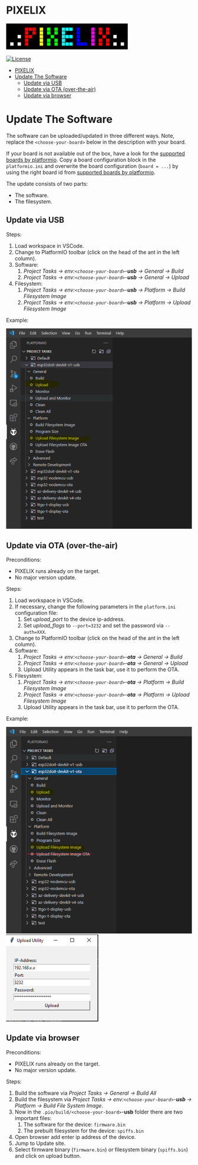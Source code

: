 # PIXELIX
![PIXELIX](./images/LogoBlack.png)

[![License](https://img.shields.io/badge/license-MIT-blue.svg)](http://choosealicense.com/licenses/mit/)

- [PIXELIX](#pixelix)
- [Update The Software](#update-the-software)
  - [Update via USB](#update-via-usb)
  - [Update via OTA (over-the-air)](#update-via-ota-over-the-air)
  - [Update via browser](#update-via-browser)

# Update The Software
The software can be uploaded/updated in three different ways.
Note, replace the ```<choose-your-board>``` below in the description with your board.

If your board is not available out of the box, have a look for the [supported boards by platformio](https://docs.platformio.org/en/latest/platforms/espressif32.html#boards). Copy a board configuration block in the ```platformio.ini``` and overwrite the board configuration (```board = ...```) by using the right board id from [supported boards by platformio](https://docs.platformio.org/en/latest/platforms/espressif32.html#boards).

The update consists of two parts:
* The software.
* The filesystem.

## Update via USB
Steps:
1. Load workspace in VSCode.
2. Change to PlatformIO toolbar (click on the head of the ant in the left column).
3. Software:
   1. _Project Tasks -> env:```<choose-your-board>```-**usb** -> General -> Build_
   2. _Project Tasks -> env:```<choose-your-board>```-**usb** -> General -> Upload_
4. Filesystem:
   1. _Project Tasks -> env:```<choose-your-board>```-**usb** -> Platform -> Build Filesystem Image_
   2. _Project Tasks -> env:```<choose-your-board>```-**usb** -> Platform -> Upload Filesystem Image_

Example:

![VSCodeUpdate](./images/VSCodeUpdate.png)

## Update via OTA (over-the-air)
Preconditions:
* PIXELIX runs already on the target.
* No major version update.

Steps:
1. Load workspace in VSCode.
2. If necessary, change the following parameters in the ```platform.ini``` configuration file:
   1. Set _upload_port_ to the device ip-address.
   2. Set _upload_flags_ to ```--port=3232``` and set the password via ```--auth=XXX```.
3. Change to PlatformIO toolbar (click on the head of the ant in the left column).
4. Software:
   1. _Project Tasks -> env:```<choose-your-board>```-**ota** -> General -> Build_
   2. _Project Tasks -> env:```<choose-your-board>```-**ota** -> General -> Upload_
   3. Upload Utility appears in the task bar, use it to perform the OTA.
5. Filesystem:
   1. _Project Tasks -> env:```<choose-your-board>```-**ota** -> Platform -> Build Filesystem Image_
   2. _Project Tasks -> env:```<choose-your-board>```-**ota** -> Platform -> Upload Filesystem Image_
   3. Upload Utility appears in the task bar, use it to perform the OTA.

Example:

![VSCodeUpdateOta](./images/VSCodeUpdateOta.png)
![UploadUtility](./images/UploadUtility.png)

## Update via browser
Preconditions:
* PIXELIX runs already on the target.
* No major version update.

Steps:
1. Build the software via _Project Tasks -> General -> Build All_
2. Build the filesystem via _Project Tasks -> env:```<choose-your-board>```-**usb** -> Platform -> Build File System Image_.
3. Now in the ```.pio/build/<choose-your-board>```-**usb** folder there are two important files:
   1. The software for the device: ```firmware.bin```
   2. The prebuilt filesystem for the device: ```spiffs.bin```
4. Open browser add enter ip address of the device.
5. Jump to Update site.
6. Select firmware binary (```firmware.bin```) or filesystem binary (```spiffs.bin```) and click on upload button.
